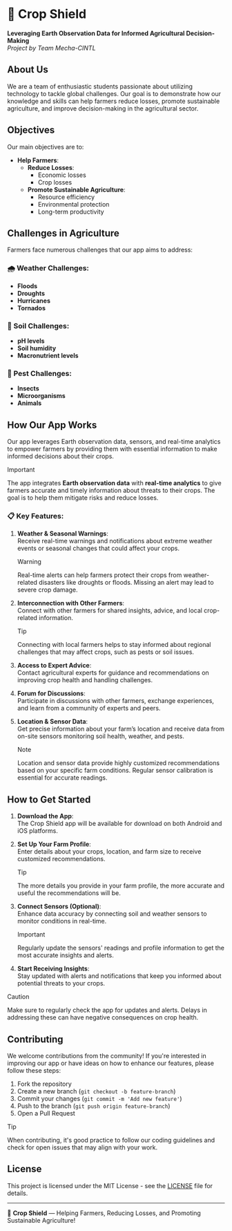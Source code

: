 # 🌾 Crop Shield

**Leveraging Earth Observation Data for Informed Agricultural Decision-Making**  
_Project by Team Mecha-CINTL_

## About Us
We are a team of enthusiastic students passionate about utilizing technology to tackle global challenges. Our goal is to demonstrate how our knowledge and skills can help farmers reduce losses, promote sustainable agriculture, and improve decision-making in the agricultural sector.

## Objectives
Our main objectives are to:

- **Help Farmers**:
  - **Reduce Losses**:
    - Economic losses
    - Crop losses
  - **Promote Sustainable Agriculture**:
    - Resource efficiency
    - Environmental protection
    - Long-term productivity

## Challenges in Agriculture
Farmers face numerous challenges that our app aims to address:

### 🌧️ Weather Challenges:
- **Floods**
- **Droughts**
- **Hurricanes**
- **Tornados**

### 🌱 Soil Challenges:
- **pH levels**
- **Soil humidity**
- **Macronutrient levels**

### 🦗 Pest Challenges:
- **Insects**
- **Microorganisms**
- **Animals**

## How Our App Works

Our app leverages Earth observation data, sensors, and real-time analytics to empower farmers by providing them with essential information to make informed decisions about their crops.

> [!IMPORTANT]  
> The app integrates **Earth observation data** with **real-time analytics** to give farmers accurate and timely information about threats to their crops. The goal is to help them mitigate risks and reduce losses.

### 📋 Key Features:
1. **Weather & Seasonal Warnings**:  
   Receive real-time warnings and notifications about extreme weather events or seasonal changes that could affect your crops.
   
   > [!WARNING]  
   > Real-time alerts can help farmers protect their crops from weather-related disasters like droughts or floods. Missing an alert may lead to severe crop damage.

2. **Interconnection with Other Farmers**:  
   Connect with other farmers for shared insights, advice, and local crop-related information.

   > [!TIP]  
   > Connecting with local farmers helps to stay informed about regional challenges that may affect crops, such as pests or soil issues.

3. **Access to Expert Advice**:  
   Contact agricultural experts for guidance and recommendations on improving crop health and handling challenges.

4. **Forum for Discussions**:  
   Participate in discussions with other farmers, exchange experiences, and learn from a community of experts and peers.

5. **Location & Sensor Data**:  
   Get precise information about your farm’s location and receive data from on-site sensors monitoring soil health, weather, and pests.

   > [!NOTE]  
   > Location and sensor data provide highly customized recommendations based on your specific farm conditions. Regular sensor calibration is essential for accurate readings.

## How to Get Started
1. **Download the App**:  
   The Crop Shield app will be available for download on both Android and iOS platforms.
   
2. **Set Up Your Farm Profile**:  
   Enter details about your crops, location, and farm size to receive customized recommendations.

   > [!TIP]  
   > The more details you provide in your farm profile, the more accurate and useful the recommendations will be.

3. **Connect Sensors (Optional)**:  
   Enhance data accuracy by connecting soil and weather sensors to monitor conditions in real-time.

   > [!IMPORTANT]  
   > Regularly update the sensors' readings and profile information to get the most accurate insights and alerts.

4. **Start Receiving Insights**:  
   Stay updated with alerts and notifications that keep you informed about potential threats to your crops.

> [!CAUTION]  
> Make sure to regularly check the app for updates and alerts. Delays in addressing these can have negative consequences on crop health.

## Contributing
We welcome contributions from the community! If you're interested in improving our app or have ideas on how to enhance our features, please follow these steps:

1. Fork the repository
2. Create a new branch (`git checkout -b feature-branch`)
3. Commit your changes (`git commit -m 'Add new feature'`)
4. Push to the branch (`git push origin feature-branch`)
5. Open a Pull Request

> [!TIP]  
> When contributing, it's good practice to follow our coding guidelines and check for open issues that may align with your work.

## License
This project is licensed under the MIT License - see the [LICENSE](LICENSE) file for details.

---

🌱 **Crop Shield** — Helping Farmers, Reducing Losses, and Promoting Sustainable Agriculture!
